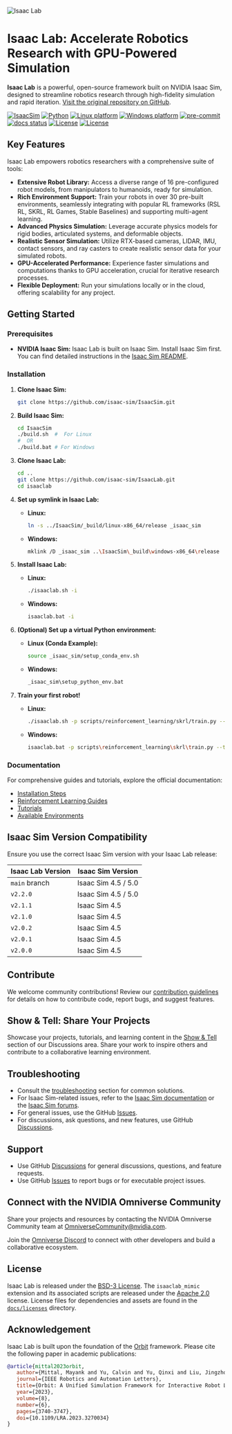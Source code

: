 ![Isaac Lab](docs/source/_static/isaaclab.jpg)

# Isaac Lab: Accelerate Robotics Research with GPU-Powered Simulation

**Isaac Lab** is a powerful, open-source framework built on NVIDIA Isaac Sim, designed to streamline robotics research through high-fidelity simulation and rapid iteration.  [Visit the original repository on GitHub](https://github.com/isaac-sim/IsaacLab).

[![IsaacSim](https://img.shields.io/badge/IsaacSim-5.0.0-silver.svg)](https://docs.isaacsim.omniverse.nvidia.com/latest/index.html)
[![Python](https://img.shields.io/badge/python-3.11-blue.svg)](https://docs.python.org/3/whatsnew/3.11.html)
[![Linux platform](https://img.shields.io/badge/platform-linux--64-orange.svg)](https://releases.ubuntu.com/22.04/)
[![Windows platform](https://img.shields.io/badge/platform-windows--64-orange.svg)](https://www.microsoft.com/en-us/)
[![pre-commit](https://img.shields.io/github/actions/workflow/status/isaac-sim/IsaacLab/pre-commit.yaml?logo=pre-commit&logoColor=white&label=pre-commit&color=brightgreen)](https://github.com/isaac-sim/IsaacLab/actions/workflows/pre-commit.yaml)
[![docs status](https://img.shields.io/github/actions/workflow/status/isaac-sim/IsaacLab/docs.yaml?label=docs&color=brightgreen)](https://github.com/isaac-sim/IsaacLab/actions/workflows/docs.yaml)
[![License](https://img.shields.io/badge/license-BSD--3-yellow.svg)](https://opensource.org/licenses/BSD-3-Clause)
[![License](https://img.shields.io/badge/license-Apache--2.0-yellow.svg)](https://opensource.org/license/apache-2-0)

## Key Features

Isaac Lab empowers robotics researchers with a comprehensive suite of tools:

*   **Extensive Robot Library:** Access a diverse range of 16 pre-configured robot models, from manipulators to humanoids, ready for simulation.
*   **Rich Environment Support:**  Train your robots in over 30 pre-built environments, seamlessly integrating with popular RL frameworks (RSL RL, SKRL, RL Games, Stable Baselines) and supporting multi-agent learning.
*   **Advanced Physics Simulation:** Leverage accurate physics models for rigid bodies, articulated systems, and deformable objects.
*   **Realistic Sensor Simulation:** Utilize RTX-based cameras, LIDAR, IMU, contact sensors, and ray casters to create realistic sensor data for your simulated robots.
*   **GPU-Accelerated Performance:** Experience faster simulations and computations thanks to GPU acceleration, crucial for iterative research processes.
*   **Flexible Deployment:** Run your simulations locally or in the cloud, offering scalability for any project.

## Getting Started

### Prerequisites

*   **NVIDIA Isaac Sim:** Isaac Lab is built on Isaac Sim.  Install Isaac Sim first. You can find detailed instructions in the [Isaac Sim README](https://github.com/isaac-sim/IsaacSim?tab=readme-ov-file#quick-start).

### Installation

1.  **Clone Isaac Sim:**

    ```bash
    git clone https://github.com/isaac-sim/IsaacSim.git
    ```

2.  **Build Isaac Sim:**

    ```bash
    cd IsaacSim
    ./build.sh  #  For Linux
    #  OR
    ./build.bat # For Windows
    ```

3.  **Clone Isaac Lab:**

    ```bash
    cd ..
    git clone https://github.com/isaac-sim/IsaacLab.git
    cd isaaclab
    ```

4.  **Set up symlink in Isaac Lab:**

    *   **Linux:**

        ```bash
        ln -s ../IsaacSim/_build/linux-x86_64/release _isaac_sim
        ```

    *   **Windows:**

        ```bash
        mklink /D _isaac_sim ..\IsaacSim\_build\windows-x86_64\release
        ```

5.  **Install Isaac Lab:**

    *   **Linux:**

        ```bash
        ./isaaclab.sh -i
        ```

    *   **Windows:**

        ```bash
        isaaclab.bat -i
        ```

6.  **(Optional) Set up a virtual Python environment:**

    *   **Linux (Conda Example):**

        ```bash
        source _isaac_sim/setup_conda_env.sh
        ```

    *   **Windows:**

        ```bash
        _isaac_sim\setup_python_env.bat
        ```

7.  **Train your first robot!**

    *   **Linux:**

        ```bash
        ./isaaclab.sh -p scripts/reinforcement_learning/skrl/train.py --task Isaac-Ant-v0 --headless
        ```

    *   **Windows:**

        ```bash
        isaaclab.bat -p scripts\reinforcement_learning\skrl\train.py --task Isaac-Ant-v0 --headless
        ```

### Documentation

For comprehensive guides and tutorials, explore the official documentation:

*   [Installation Steps](https://isaac-sim.github.io/IsaacLab/main/source/setup/installation/index.html#local-installation)
*   [Reinforcement Learning Guides](https://isaac-sim.github.io/IsaacLab/main/source/overview/reinforcement-learning/rl_existing_scripts.html)
*   [Tutorials](https://isaac-sim.github.io/IsaacLab/main/source/tutorials/index.html)
*   [Available Environments](https://isaac-sim.github.io/IsaacLab/main/source/overview/environments.html)

## Isaac Sim Version Compatibility

Ensure you use the correct Isaac Sim version with your Isaac Lab release:

| Isaac Lab Version             | Isaac Sim Version   |
| ----------------------------- | ------------------- |
| `main` branch                 | Isaac Sim 4.5 / 5.0 |
| `v2.2.0`                      | Isaac Sim 4.5 / 5.0 |
| `v2.1.1`                      | Isaac Sim 4.5       |
| `v2.1.0`                      | Isaac Sim 4.5       |
| `v2.0.2`                      | Isaac Sim 4.5       |
| `v2.0.1`                      | Isaac Sim 4.5       |
| `v2.0.0`                      | Isaac Sim 4.5       |

## Contribute

We welcome community contributions!  Review our [contribution guidelines](https://isaac-sim.github.io/IsaacLab/main/source/refs/contributing.html) for details on how to contribute code, report bugs, and suggest features.

## Show & Tell: Share Your Projects

Showcase your projects, tutorials, and learning content in the [Show & Tell](https://github.com/isaac-sim/IsaacLab/discussions/categories/show-and-tell) section of our Discussions area. Share your work to inspire others and contribute to a collaborative learning environment.

## Troubleshooting

*   Consult the [troubleshooting](https://isaac-sim.github.io/IsaacLab/main/source/refs/troubleshooting.html) section for common solutions.
*   For Isaac Sim-related issues, refer to the [Isaac Sim documentation](https://docs.omniverse.nvidia.com/app_isaacsim/app_isaacsim/overview.html) or the [Isaac Sim forums](https://forums.developer.nvidia.com/c/agx-autonomous-machines/isaac/67).
*   For general issues, use the GitHub [Issues](https://github.com/isaac-sim/IsaacLab/issues).
*   For discussions, ask questions, and new features, use GitHub [Discussions](https://github.com/isaac-sim/IsaacLab/discussions).

## Support

*   Use GitHub [Discussions](https://github.com/isaac-sim/IsaacLab/discussions) for general discussions, questions, and feature requests.
*   Use GitHub [Issues](https://github.com/isaac-sim/IsaacLab/issues) to report bugs or for executable project issues.

## Connect with the NVIDIA Omniverse Community

Share your projects and resources by contacting the NVIDIA Omniverse Community team at OmniverseCommunity@nvidia.com.

Join the [Omniverse Discord](https://discord.com/invite/nvidiaomniverse) to connect with other developers and build a collaborative ecosystem.

## License

Isaac Lab is released under the [BSD-3 License](LICENSE). The `isaaclab_mimic` extension and its associated scripts are released under the [Apache 2.0](LICENSE-mimic) license. License files for dependencies and assets are found in the [`docs/licenses`](docs/licenses) directory.

## Acknowledgement

Isaac Lab is built upon the foundation of the [Orbit](https://isaac-orbit.github.io/) framework. Please cite the following paper in academic publications:

```bibtex
@article{mittal2023orbit,
   author={Mittal, Mayank and Yu, Calvin and Yu, Qinxi and Liu, Jingzhou and Rudin, Nikita and Hoeller, David and Yuan, Jia Lin and Singh, Ritvik and Guo, Yunrong and Mazhar, Hammad and Mandlekar, Ajay and Babich, Buck and State, Gavriel and Hutter, Marco and Garg, Animesh},
   journal={IEEE Robotics and Automation Letters},
   title={Orbit: A Unified Simulation Framework for Interactive Robot Learning Environments},
   year={2023},
   volume={8},
   number={6},
   pages={3740-3747},
   doi={10.1109/LRA.2023.3270034}
}
```
